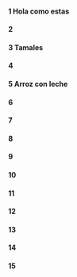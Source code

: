 #### 1 Hola como estas
#### 2
#### 3 Tamales
#### 4
#### 5 Arroz con leche 
#### 6
#### 7
#### 8
#### 9
#### 10
#### 11
#### 12
#### 13
#### 14
#### 15
